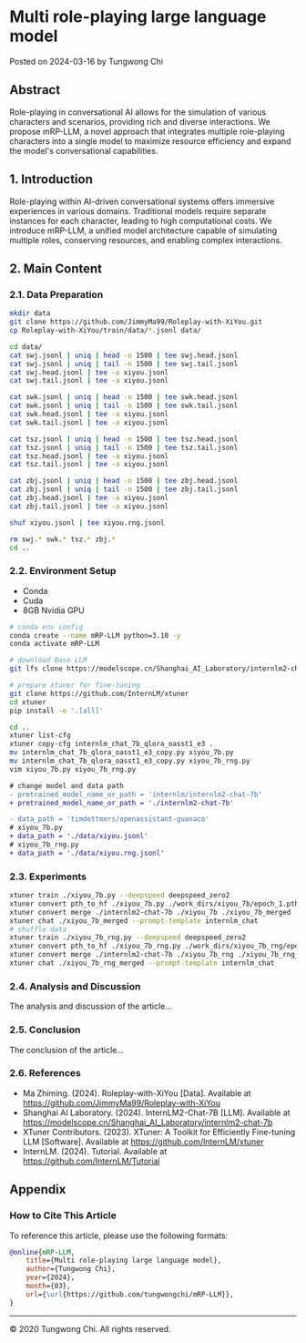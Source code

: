 # Multi role-playing large language model

Posted on 2024-03-16 by Tungwong Chi

## Abstract

Role-playing in conversational AI allows for the simulation of various characters and scenarios, providing rich and diverse interactions. We propose mRP-LLM, a novel approach that integrates multiple role-playing characters into a single model to maximize resource efficiency and expand the model's conversational capabilities.

## 1. Introduction

Role-playing within AI-driven conversational systems offers immersive experiences in various domains. Traditional models require separate instances for each character, leading to high computational costs. We introduce mRP-LLM, a unified model architecture capable of simulating multiple roles, conserving resources, and enabling complex interactions.

## 2. Main Content

### 2.1. Data Preparation

```bash
mkdir data
git clone https://github.com/JimmyMa99/Roleplay-with-XiYou.git
cp Roleplay-with-XiYou/train/data/*.jsonl data/

cd data/
cat swj.jsonl | uniq | head -n 1500 | tee swj.head.jsonl
cat swj.jsonl | uniq | tail -n 1500 | tee swj.tail.jsonl
cat swj.head.jsonl | tee -a xiyou.jsonl
cat swj.tail.jsonl | tee -a xiyou.jsonl

cat swk.jsonl | uniq | head -n 1500 | tee swk.head.jsonl
cat swk.jsonl | uniq | tail -n 1500 | tee swk.tail.jsonl
cat swk.head.jsonl | tee -a xiyou.jsonl
cat swk.tail.jsonl | tee -a xiyou.jsonl

cat tsz.jsonl | uniq | head -n 1500 | tee tsz.head.jsonl
cat tsz.jsonl | uniq | tail -n 1500 | tee tsz.tail.jsonl
cat tsz.head.jsonl | tee -a xiyou.jsonl
cat tsz.tail.jsonl | tee -a xiyou.jsonl

cat zbj.jsonl | uniq | head -n 1500 | tee zbj.head.jsonl
cat zbj.jsonl | uniq | tail -n 1500 | tee zbj.tail.jsonl
cat zbj.head.jsonl | tee -a xiyou.jsonl
cat zbj.tail.jsonl | tee -a xiyou.jsonl

shuf xiyou.jsonl | tee xiyou.rng.jsonl

rm swj.* swk.* tsz.* zbj.*
cd ..
```

### 2.2. Environment Setup

- Conda
- Cuda
- 8GB Nvidia GPU

```bash
# conda env config
conda create --name mRP-LLM python=3.10 -y
conda activate mRP-LLM
```

```bash
# download Base LLM
git lfs clone https://modelscope.cn/Shanghai_AI_Laboratory/internlm2-chat-7b.git
```

```bash
# prepare xtuner for fine-tuning
git clone https://github.com/InternLM/xtuner
cd xtuner
pip install -e '.[all]'

cd ..
xtuner list-cfg
xtuner copy-cfg internlm_chat_7b_qlora_oasst1_e3 .
mv internlm_chat_7b_qlora_oasst1_e3_copy.py xiyou_7b.py
mv internlm_chat_7b_qlora_oasst1_e3_copy.py xiyou_7b_rng.py
vim xiyou_7b.py xiyou_7b_rng.py
```

```diff
# change model and data path
- pretrained_model_name_or_path = 'internlm/internlm2-chat-7b'
+ pretrained_model_name_or_path = './internlm2-chat-7b'

- data_path = 'timdettmers/openassistant-guanaco'
# xiyou_7b.py
+ data_path = './data/xiyou.jsonl'
# xiyou_7b_rng.py
+ data_path = './data/xiyou.rng.jsonl'
```

### 2.3. Experiments


```bash
xtuner train ./xiyou_7b.py --deepspeed deepspeed_zero2
xtuner convert pth_to_hf ./xiyou_7b.py ./work_dirs/xiyou_7b/epoch_1.pth ./xiyou_7b
xtuner convert merge ./internlm2-chat-7b ./xiyou_7b ./xiyou_7b_merged --max-shard-size 2GB
xtuner chat ./xiyou_7b_merged --prompt-template internlm_chat
# shuffle data
xtuner train ./xiyou_7b_rng.py --deepspeed deepspeed_zero2
xtuner convert pth_to_hf ./xiyou_7b_rng.py ./work_dirs/xiyou_7b_rng/epoch_1.pth ./xiyou_7b_rng
xtuner convert merge ./internlm2-chat-7b ./xiyou_7b_rng ./xiyou_7b_rng_merged --max-shard-size 2GB
xtuner chat ./xiyou_7b_rng_merged --prompt-template internlm_chat
```

### 2.4. Analysis and Discussion
The analysis and discussion of the article...

### 2.5. Conclusion
The conclusion of the article...

### 2.6. References

- Ma Zhiming. (2024). Roleplay-with-XiYou [Data]. Available at https://github.com/JimmyMa99/Roleplay-with-XiYou
- Shanghai AI Laboratory. (2024). InternLM2-Chat-7B [LLM]. Available at https://modelscope.cn/Shanghai_AI_Laboratory/internlm2-chat-7b
- XTuner Contributors. (2023). XTuner: A Toolkit for Efficiently Fine-tuning LLM [Software]. Available at https://github.com/InternLM/xtuner
- InternLM. (2024). Tutorial. Available at https://github.com/InternLM/Tutorial

## Appendix

### How to Cite This Article

To reference this article, please use the following formats:

```bibtex
@online{mRP-LLM,
    title={Multi role-playing large language model},
    author={Tungwong Chi},
    year={2024},
    month={03},
    url={\url{https://github.com/tungwongchi/mRP-LLM}},
}
```

---

&copy; 2020 Tungwong Chi. All rights reserved.
